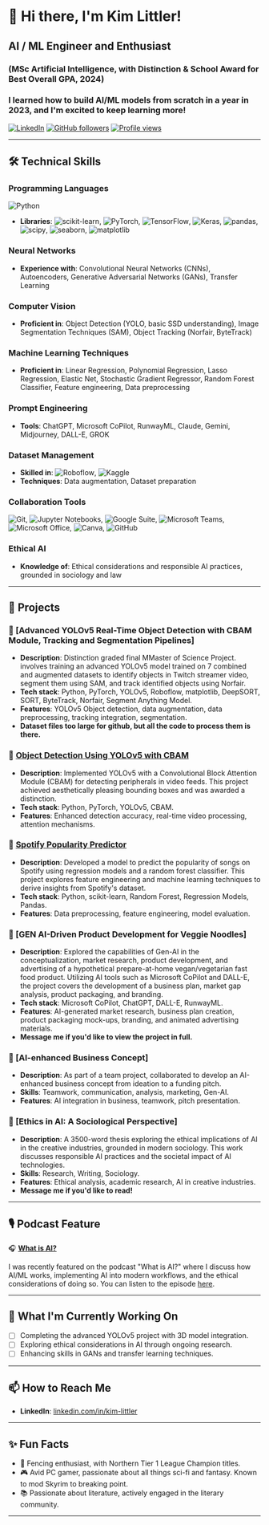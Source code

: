 
# 👋 Hi there, I'm Kim Littler!
## AI / ML Engineer and Enthusiast 
### (MSc Artificial Intelligence, with Distinction & School Award for Best Overall GPA, 2024)
### I learned how to build AI/ML models from scratch in a year in 2023, and I'm excited to keep learning more!

[![LinkedIn](https://img.shields.io/badge/-LinkedIn-blue?style=flat&logo=Linkedin&logoColor=white&link=https://www.linkedin.com/in/kim-littler/)](https://www.linkedin.com/in/kim-littler/)
[![GitHub followers](https://img.shields.io/github/followers/KML-Fig09?label=Follow&style=social)](https://github.com/KML-Fig09)
[![Profile views](https://komarev.com/ghpvc/?username=KML-Fig09&color=brightgreen)](https://github.com/KML-Fig09)

---

## 🛠️ Technical Skills

### Programming Languages
![Python](https://img.shields.io/badge/-Python-333333?style=flat&logo=python)
- **Libraries**: ![scikit-learn](https://img.shields.io/badge/-scikit--learn-333333?style=flat&logo=scikit-learn), ![PyTorch](https://img.shields.io/badge/-PyTorch-333333?style=flat&logo=pytorch), ![TensorFlow](https://img.shields.io/badge/-TensorFlow-333333?style=flat&logo=tensorflow), ![Keras](https://img.shields.io/badge/-Keras-333333?style=flat&logo=keras), ![pandas](https://img.shields.io/badge/-pandas-333333?style=flat&logo=pandas), ![scipy](https://img.shields.io/badge/-scipy-333333?style=flat&logo=scipy), ![seaborn](https://img.shields.io/badge/-seaborn-333333?style=flat&logo=seaborn), ![matplotlib](https://img.shields.io/badge/-matplotlib-333333?style=flat&logo=matplotlib)

### Neural Networks
- **Experience with**: Convolutional Neural Networks (CNNs), Autoencoders, Generative Adversarial Networks (GANs), Transfer Learning

### Computer Vision
- **Proficient in**: Object Detection (YOLO, basic SSD understanding), Image Segmentation Techniques (SAM), Object Tracking (Norfair, ByteTrack)

### Machine Learning Techniques
- **Proficient in**: Linear Regression, Polynomial Regression, Lasso Regression, Elastic Net, Stochastic Gradient Regressor, Random Forest Classifier, Feature engineering, Data preprocessing

### Prompt Engineering
- **Tools**: ChatGPT, Microsoft CoPilot, RunwayML, Claude, Gemini, Midjourney, DALL-E, GROK

### Dataset Management
- **Skilled in**: ![Roboflow](https://img.shields.io/badge/-Roboflow-333333?style=flat&logo=roboflow), ![Kaggle](https://img.shields.io/badge/-Kaggle-333333?style=flat&logo=kaggle)
- **Techniques**: Data augmentation, Dataset preparation

### Collaboration Tools
![Git](https://img.shields.io/badge/-Git-333333?style=flat&logo=git), ![Jupyter Notebooks](https://img.shields.io/badge/-Jupyter%20Notebooks-333333?style=flat&logo=jupyter), ![Google Suite](https://img.shields.io/badge/-Google%20Suite-333333?style=flat&logo=google), ![Microsoft Teams](https://img.shields.io/badge/-Microsoft%20Teams-333333?style=flat&logo=microsoft-teams), ![Microsoft Office](https://img.shields.io/badge/-Microsoft%20Office-333333?style=flat&logo=microsoft-office), ![Canva](https://img.shields.io/badge/-Canva-333333?style=flat&logo=canva), ![GitHub](https://img.shields.io/badge/-GitHub-333333?style=flat&logo=github)

### Ethical AI
- **Knowledge of**: Ethical considerations and responsible AI practices, grounded in sociology and law

---

## 💼 Projects

### 🚀 [Advanced YOLOv5 Real-Time Object Detection with CBAM Module, Tracking and Segmentation Pipelines]
- **Description**: Distinction graded final MMaster of Science Project.  involves training an advanced YOLOv5 model trained on 7 combined and augmented datasets to identify objects in Twitch streamer video, segment them using SAM, and track identified objects using Norfair.
- **Tech stack**: Python, PyTorch, YOLOv5, Roboflow, matplotlib, DeepSORT, SORT, ByteTrack, Norfair, Segment Anything Model.
- **Features**: YOLOv5 Object detection, data augmentation, data preprocessing, tracking integration, segmentation.
- **Dataset files too large for github, but all the code to process them is there.** 

### 🔧 [Object Detection Using YOLOv5 with CBAM](https://github.com/KML-Fig09/YOLOV5-CBAM-Object-Detection)
- **Description**: Implemented YOLOv5 with a Convolutional Block Attention Module (CBAM) for detecting peripherals in video feeds. This project achieved aesthetically pleasing bounding boxes and was awarded a distinction.
- **Tech stack**: Python, PyTorch, YOLOv5, CBAM.
- **Features**: Enhanced detection accuracy, real-time video processing, attention mechanisms.

### 🎵 [Spotify Popularity Predictor](https://github.com/KML-Fig09/Spotify-Song-Predictor)
- **Description**: Developed a model to predict the popularity of songs on Spotify using regression models and a random forest classifier. This project explores feature engineering and machine learning techniques to derive insights from Spotify's dataset.
- **Tech stack**: Python, scikit-learn, Random Forest, Regression Models, Pandas.
- **Features**: Data preprocessing, feature engineering, model evaluation.

### 🍜 [GEN AI-Driven Product Development for Veggie Noodles]
- **Description**: Explored the capabilities of Gen-AI in the conceptualization, market research, product development, and advertising of a hypothetical prepare-at-home vegan/vegetarian fast food product. Utilizing AI tools such as Microsoft CoPilot and DALL-E, the project covers the development of a business plan, market gap analysis, product packaging, and branding.
- **Tech stack**: Microsoft CoPilot, ChatGPT, DALL-E, RunwayML.
- **Features**: AI-generated market research, business plan creation, product packaging mock-ups, branding, and animated advertising materials.
- **Message me if you'd like to view the project in full.**

### 💼 [AI-enhanced Business Concept]
- **Description**: As part of a team project, collaborated to develop an AI-enhanced business concept from ideation to a funding pitch. 
- **Skills**: Teamwork, communication, analysis, marketing, Gen-AI.
- **Features**: AI integration in business, teamwork, pitch presentation.

### 📜 [Ethics in AI: A Sociological Perspective]
- **Description**: A 3500-word thesis exploring the ethical implications of AI in the creative industries, grounded in modern sociology. This work discusses responsible AI practices and the societal impact of AI technologies.
- **Skills**: Research, Writing, Sociology.
- **Features**: Ethical analysis, academic research, AI in creative industries.
- **Message me if you'd like to read!**

---

## 🎙️ Podcast Feature

🎧 **[What is AI?](https://open.spotify.com/show/1SjtWmveSEqdwB6GLzViXt)**  

I was recently featured on the podcast "What is AI?" where I discuss how AI/ML works, implementing AI into modern workflows, and the ethical considerations of doing so. You can listen to the episode [here](https://open.spotify.com/show/1SjtWmveSEqdwB6GLzViXt).

---

## 🎯 What I'm Currently Working On

- [ ] Completing the advanced YOLOv5 project with 3D model integration.
- [ ] Exploring ethical considerations in AI through ongoing research.
- [ ] Enhancing skills in GANs and transfer learning techniques.

---

## 📫 How to Reach Me

- **LinkedIn**: [linkedin.com/in/kim-littler](https://www.linkedin.com/in/kim-littler)

---

## ✨ Fun Facts

- 🥇 Fencing enthusiast, with Northern Tier 1 League Champion titles.
- 🎮 Avid PC gamer, passionate about all things sci-fi and fantasy. Known to mod Skyrim to breaking point.
- 📚 Passionate about literature, actively engaged in the literary community.

---
